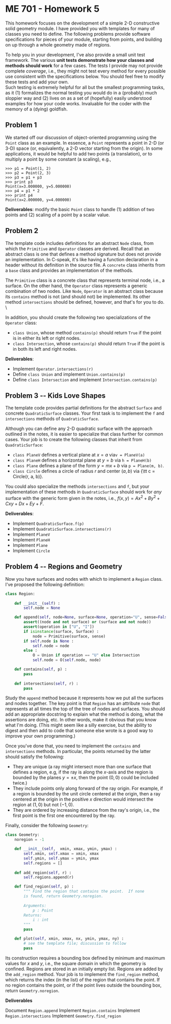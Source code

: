 # ME 701 - Homework 5

This homework focuses on the development of a
simple 2-D constructive solid geometry module.  I have provided you
with templates for many of classes you need to define.  The following
problems provide software specifications for pieces of your 
module, starting from points, and building on up through a 
whole geometry made of regions. 

To help you in your development,
I've also provide a small unit test framework.
The various **unit tests demonstrate how your classes and methods
should work** for a few cases.  The tests I provide may not provide
complete *coverage*, i.e., they might not test every method
for every possible use consistent with the specifications below.
You should feel free to modify these tests and add your own.  
Such testing is extremely helpful for all but the smallest programming
tasks, as it (1) formalizes the normal testing you would do in a (probably) much
sloppier way and (2) lives on as a set of (hopefully) easily understood
examples for how your code works.  Invaluable for the coder with 
the memory of a (dying) goldfish.

## Problem 1

We started off our discussion of object-oriented programming
using the `Point` class as an example.  In essence, a 
`Point` represents a point in 2-D (or 3-D) space (or, equivalently,
a 2-D vector starting from the origin).  In some applications,
it would be helpful to add two points (a translation), or to 
multiply a point by some constant (a scaling), e.g.,

```
>>> p1 = Point(1, 2)
>>> p2 = Point(2, 3)
>>> p3 = p1 + p3
>>> print p3
Point(x=3.000000, y=5.000000)
>>> p4 = p1 * 2
>>> print p4
Point(x=2.000000, y=4.000000)
```


**Deliverables**: modify the basic `Point` class to handle (1) addition of
two points and (2) scaling of a point by a scalar value.

## Problem 2

The template code includes definitions for 
an abstract `Node` class, from which 
the `Primitive` and `Operator` classes 
are derived.  Recall that an abstract class 
is one that defines a method signature but 
does not provide an implementation.  In 
C-speak, it's like having a function declaration
in a header without its definition in
the source file.  A `concrete` class inherits
from a `base` class and provides an 
implementation of the methods.


The `Primitive` class is a concrete class that represents
terminal node, i.e., a surface.  On the other hand,
the  `Operator` class represents a generic combination
of two nodes.  Like `Node`,  `Operator` is an abstract
class because its `contains` method is 
not (and should not) be implemented.  Its other 
method `intersections` should be defined,
however, and that's for you to do. \\

In addition,  you should create the following two specializations
of the `Operator` class:

   - `class Union`, whose method `contains(p)`
      should return `True` if the point is in either 
      its left or right nodes.
   - `class Intersection`, whose `contains(p)`
      should return `True` if the point is in both 
      its left and right nodes.

**Deliverables**:

  - Implement `Operator.intersections(r)`
  - Define `class Union` and implement `Union.contains(p)`
  - Define `class Intersection` and implement `Intersection.contains(p)`

## Problem 3 -- Kids Love Shapes

The template code provides partial definitions for 
the abstract `Surface` and concrete `QuadraticSurface` classes.  Your
first task is to implement the `f` and `intersections`
methods of `QuadraticSurface`.


Although you can define any 2-D quadratic surface with the approach
outlined in the notes, it is easier to specialize that
class further for common cases.  Your job is to 
create the following classes that inherit from `QuadraticSurface`:

 - `class PlaneV` defines a vertical plane at $x=a$ via`v = PlaneV(a)`
 - `class PlaneH` defines a horizontal plane at $y=b$ via `h = PlaneH(b)`
 - `class Plane` defines a plane of the form $y = mx + b$ via `p = Plane(m, b)`.
 - `class Circle` defines a circle of radius $r$ and center $(a, b)$ 
    via {\tt c = Circle(r, a, b)}.


You could also specialize the methods `intersections`
and `f`, but your implementation of these methods in 
`QuadraticSurface` should work for *any* surface 
with the generic form given in the notes, i.e., 
$f(x, y) = Ax^2 + By^2 + Cxy + Dx + Ey + F$.

**Deliverables**:

 - Implement `QuadraticSurface.f(p)`
 - Implement `QuadraticSurface.intersections(r)`
 - Implement `PlaneV`
 - Implement `PlaneH`
 - Implement `Plane`
 - Implement `Circle`

## Problem 4 -- Regions and Geometry

Now you have surfaces and nodes with which to 
implement a `Region` class.  I've proposed the 
following definition:

```python
class Region:
    
    def __init__(self) :
        self.node = None

    def append(self, node=None, surface=None, operation="U", sense=False) :
        assert((node and not surface) or (surface and not node))
        assert(operation in ["U", "I"])
        if isinstance(surface, Surface) :
            node = Primitive(surface, sense)
        if self.node is None :
            self.node = node
        else :
            O = Union if operation == "U" else Intersection
            self.node = O(self.node, node)

    def contains(self, p) :
        pass 
     
    def intersections(self, r) :
        pass
```

Study the `append` method because it represents
how we put all the surfaces and nodes together.  The 
key point is that `Region` has an attribute 
`node` that represents at all times the top of 
the tree of nodes and surfaces.  You should add 
an appropriate docstring to explain what the method
is doing, what the assertions are doing, etc.  In 
other words, make it obvious that you know what
I'm doing.  (This might seem like a silly exercise,
but the ability to digest and then add to code
that someone else wrote is a good way to improve
your own programming.) 

Once you've done that, you need to implement the 
`contains` and `intersections` methods.
In particular, the points returned by the latter
should satisfy the following:


 - They are unique (a ray might intersect more than one surface that 
   defines a region, e.g,
   if the ray is along the $x$-axis and the 
   region is bounded by the planes $y = \pm x$,
   then the point $(0, 0)$ could be included
   twice.)
 - They include points only along forward of
   the ray origin. For example, if a region
   is bounded by the unit circle centered
   at the origin, then a ray centered at the 
   origin in the positive $x$ direction 
   would intersect the region at  $(1,0)$
   but not $(-1, 0)$.
 - They are ordered by increasing distance
   from the ray's origin, i.e., the first 
   point is the first one encountered by
   the ray.



Finally, consider the following `Geometry`:

```python
class Geometry:
    noregion = -1

    def __init__(self,  xmin, xmax, ymin, ymax) :
        self.xmin, self.xmax = xmin, xmax
        self.ymin, self.ymax = ymin, ymax
        self.regions = []
        
    def add_region(self, r) :
        self.regions.append(r)

    def find_region(self, p) :
        """ Find the region that contains the point.  If none 
        is found, return Geometry.noregion.
         
        Arguments:
            p : Point
        Returns:
            i : int
        """
        pass

    def plot(self, xmin, xmax, nx, ymin, ymax, ny) :
        # see the template file; discussion to follow
        pass
```

Its construction requires a bounding box defined 
by minimum and maximum values for $x$ and $y$, i.e.,
the square domain in which the geometry is confined.
Regions are stored in an initially empty list.  Regions
are added by the `add_region` method.  Your job
is to implement the `find_region` method, which 
returns the index (in the list) of the region that
contains the point.  If no region contains the point,
or if the point lives outside the bounding box, return
`Geometry.noregion`. 

**Deliverables**

  Document `Region.append`
  Implement `Region.contains`
  Implement `Region.intersections`
  Implement `Geometry.find_region`


